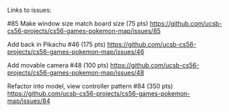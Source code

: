 

Links to issues:

#85 Make window size match board size (75 pts) https://github.com/ucsb-cs56-projects/cs56-games-pokemon-map/issues/85

Add back in Pikachu #46 (175 pts) https://github.com/ucsb-cs56-projects/cs56-games-pokemon-map/issues/46

Add movable camera #48 (100 pts) https://github.com/ucsb-cs56-projects/cs56-games-pokemon-map/issues/48

Refactor into model, view controller pattern #84 (350 pts) https://github.com/ucsb-cs56-projects/cs56-games-pokemon-map/issues/84
